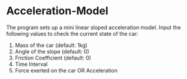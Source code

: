 # Acceleration-Model
The program sets up a mini linear sloped acceleration model. 
Input the following values to check the current state of the car: 
1. Mass of the car (default: 1kg) 
2. Angle of the slope (default: 0) 
3. Friction Coefficient (default: 0)
4. Time Interval
5. Force exerted on the car OR Acceleration

